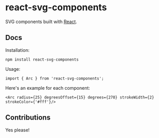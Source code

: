 # react-svg-components

SVG components built with [React][react].

## Docs

Installation:

`npm install react-svg-components`

Usage:

`import { Arc } from 'react-svg-components';`

Here's an example for each component:

`<Arc radius={25} degreesOffset={15} degrees={270} strokeWidth={2} strokeColor={'#fff'}/>`

## Contributions

Yes please!

[react]: http://facebook.github.io/react/
